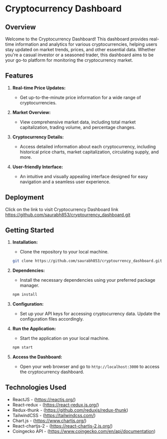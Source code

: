 # Cryptocurrency Dashboard

## Overview

Welcome to the Cryptocurrency Dashboard! This dashboard provides real-time information and analytics for various cryptocurrencies, helping users stay updated on market trends, prices, and other essential data. Whether you're a casual investor or a seasoned trader, this dashboard aims to be your go-to platform for monitoring the cryptocurrency market.

## Features

1. **Real-time Price Updates:**
   - Get up-to-the-minute price information for a wide range of cryptocurrencies.

2. **Market Overview:**
   - View comprehensive market data, including total market capitalization, trading volume, and percentage changes.

3. **Cryptocurrency Details:**
   - Access detailed information about each cryptocurrency, including historical price charts, market capitalization, circulating supply, and more.

4. **User-friendly Interface:**
   - An intuitive and visually appealing interface designed for easy navigation and a seamless user experience.

## Deployment

Click on the link to visit Cryptocurrency Dashboard link https://github.com/saurabh853/cryptourrency_dashboard.git


## Getting Started

1. **Installation:**
   - Clone the repository to your local machine.
   ```bash
   git clone https://github.com/saurabh853/cryptourrency_dashboard.git
   ```

2. **Dependencies:**
   - Install the necessary dependencies using your preferred package manager.
   ```bash
   npm install
   ```

3. **Configuration:**
   - Set up your API keys for accessing cryptocurrency data. Update the configuration files accordingly.

4. **Run the Application:**
   - Start the application on your local machine.
   ```bash
   npm start
   ```

5. **Access the Dashboard:**
   - Open your web browser and go to `http://localhost:3000` to access the cryptocurrency dashboard.

## Technologies Used

- ReactJS - (https://reactjs.org/)
- React-redux - (https://react-redux.js.org/)
- Redux-thunk - (https://github.com/reduxjs/redux-thunk)
- TailwindCSS - (https://tailwindcss.com/)
- Chart.js - (https://www.chartjs.org/)
- React-chartjs-2 - (https://react-chartjs-2.js.org/)
- Coingecko API - (https://www.coingecko.com/en/api/documentation)


